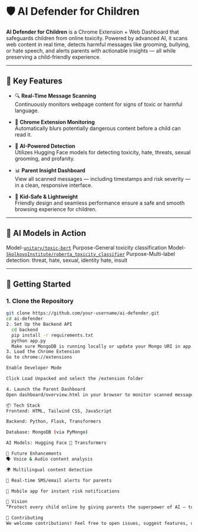# 🛡️ AI Defender for Children

**AI Defender for Children** is a Chrome Extension + Web Dashboard that safeguards children from online toxicity. Powered by advanced AI, it scans web content in real time, detects harmful messages like grooming, bullying, or hate speech, and alerts parents with actionable insights — all while preserving a child-friendly experience.

---

## 🌟 Key Features

- 🔍 **Real-Time Message Scanning**  
  Continuously monitors webpage content for signs of toxic or harmful language.

- 👀 **Chrome Extension Monitoring**  
  Automatically blurs potentially dangerous content before a child can read it.

- 🧠 **AI-Powered Detection**  
  Utilizes Hugging Face models for detecting toxicity, hate, threats, sexual grooming, and profanity.

- 📊 **Parent Insight Dashboard**  
  View all scanned messages — including timestamps and risk severity — in a clean, responsive interface.

- 🌈 **Kid-Safe & Lightweight**  
  Friendly design and seamless performance ensure a safe and smooth browsing experience for children.

---

## 🧠 AI Models in Action

Model-[`unitary/toxic-bert`](https://huggingface.co/unitary/toxic-bert)    Purpose-General toxicity classification 
Model-[`SkolkovoInstitute/roberta_toxicity_classifier`](https://huggingface.co/SkolkovoInstitute/roberta_toxicity_classifier)    Purpose-Multi-label detection: threat, hate, sexual, identity hate, insult 

---

## 🚀 Getting Started

### 1. Clone the Repository
```bash
git clone https://github.com/your-username/ai-defender.git
cd ai-defender
2. Set Up the Backend API
  cd backend
  pip install -r requirements.txt
  python app.py
  Make sure MongoDB is running locally or update your Mongo URI in app.py.
3. Load the Chrome Extension
Go to chrome://extensions

Enable Developer Mode

Click Load Unpacked and select the /extension folder

4. Launch the Parent Dashboard
Open dashboard/overview.html in your browser to monitor scanned messages.

📦 Tech Stack
Frontend: HTML, Tailwind CSS, JavaScript

Backend: Python, Flask, Transformers

Database: MongoDB (via PyMongo)

AI Models: Hugging Face 🤗 Transformers

🌱 Future Enhancements
🗣️ Voice & Audio content analysis

🌍 Multilingual content detection

🔔 Real-time SMS/email alerts for parents

📱 Mobile app for instant risk notifications

🎯 Vision
“Protect every child online by giving parents the superpower of AI — to see what matters, when it matters.”

🤝 Contributing
We welcome contributions! Feel free to open issues, suggest features, or submit pull requests.





